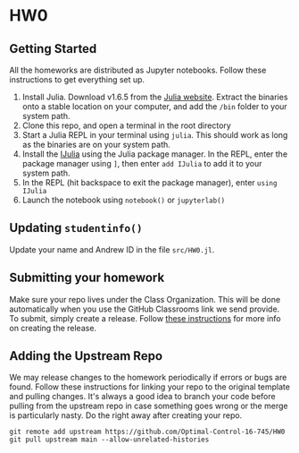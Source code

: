 # HW0

## Getting Started
All the homeworks are distributed as Jupyter notebooks. Follow these instructions to get everything set up.

1. Install Julia. Download v1.6.5 from the [Julia website](https://julialang.org/downloads/#long_term_support_release). Extract the binaries onto a stable location on your computer, and add the `/bin` folder to your system path.
2. Clone this repo, and open a terminal in the root directory
2. Start a Julia REPL in your terminal using `julia`. This should work as long as the binaries are on your system path.
3. Install the [IJulia](https://github.com/JuliaLang/IJulia.jl) using the Julia package manager. In the REPL, enter the package manager using `]`, then enter `add IJulia` to add it to your system path.
4. In the REPL (hit backspace to exit the package manager), enter `using IJulia`
5. Launch the notebook using `notebook()` or `jupyterlab()`

## Updating `studentinfo()`
Update your name and Andrew ID in the file `src/HW0.jl`. 

## Submitting your homework
Make sure your repo lives under the Class Organization. This will be done automatically when you use the GitHub Classrooms link we send provide. To submit, simply create a release. Follow [these instructions](https://github.com/Optimal-Control-16-745/JuliaIntro/blob/main/docs/Submission%20Instructions.md) for more info on creating the release.

## Adding the Upstream Repo
We may release changes to the homework periodically if errors or bugs are found. Follow these instructions for linking your repo to the original template and pulling changes. It's always a good idea to branch your code before pulling from the upstream repo in case something goes wrong or the merge is particularly nasty. Do the right away after creating your repo.
```
git remote add upstream https://github.com/Optimal-Control-16-745/HW0
git pull upstream main --allow-unrelated-histories
```
